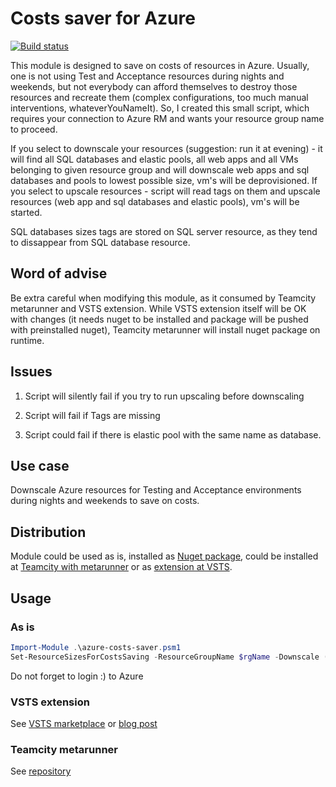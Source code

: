 # Costs saver for Azure

[![Build status](https://dev.azure.com/dobryak/NugetsAndExtensions/_apis/build/status/NuGet/CostsSaver-Azure.PowerShell)](https://dev.azure.com/dobryak/NugetsAndExtensions/_build/latest?definitionId=3)

This module is designed to save on costs of resources in Azure. Usually, one is not using Test and Acceptance resources during nights and weekends, but not everybody can afford themselves to destroy those resources and recreate them (complex configurations, too much manual interventions, whateverYouNameIt).
So, I created this small script, which requires your connection to Azure RM and wants your resource group name to proceed.

If you select to downscale your resources (suggestion: run it at evening) - it will find all SQL databases and elastic pools, all web apps and all VMs belonging to given resource group and will downscale web apps and sql databases and pools to lowest possible size, vm's will be deprovisioned. If you select to upscale resources - script will read tags on them and upscale resources (web app and sql databases and elastic pools), vm's will be started.

SQL databases sizes tags are stored on SQL server resource, as they tend to dissappear from SQL database resource.

## Word of advise

Be extra careful when modifying this module, as it consumed by Teamcity metarunner and VSTS extension. While VSTS extension itself will be OK with changes (it needs nuget to be installed and package will be pushed with preinstalled nuget), Teamcity metarunner will install nuget package on runtime.

## Issues

1. Script will silently fail if you try to run upscaling before downscaling

1. Script will fail if Tags are missing

1. Script could fail if there is elastic pool with the same name as database.

## Use case

Downscale Azure resources for Testing and Acceptance environments during nights and weekends to save on costs.

## Distribution

Module could be used as is, installed as [Nuget package](), could be installed at [Teamcity with metarunner]() or as [extension at VSTS](https://github.com/akuryan/vsts.extensions/tree/master/AzureCostsSaver).

## Usage

### As is

```powershell
Import-Module .\azure-costs-saver.psm1
Set-ResourceSizesForCostsSaving -ResourceGroupName $rgName -Downscale ($true|$false) -executionEnv manual
```

Do not forget to login :) to Azure 

### VSTS extension

See [VSTS marketplace](https://marketplace.visualstudio.com/items?itemName=anton-kuryan.AzureCostsSaver) or [blog post](https://colours.nl/azure-costs-saver)

### Teamcity metarunner

See [repository](https://github.com/akuryan/Teamcity.Metarunners/tree/master/Clouds/Azure/AzureCostsSaver)
